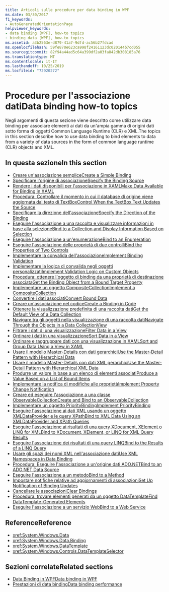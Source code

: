 ```yaml
---
title: Articoli sulle procedure per data binding in WPF
ms.date: 03/30/2017
f1_keywords:
- AutoGeneratedOrientationPage
helpviewer_keywords:
- data binding [WPF], how-to topics
- binding data [WPF], how-to topics
ms.assetid: a3b2563e-d879-41a7-9dfd-ac56b27fdcad
ms.openlocfilehash: 59fe870e623ca998f24161123dc020144b7cd055
ms.sourcegitcommit: 82f94a44ad5c64a399df2a03fa842db308185a76
ms.translationtype: MT
ms.contentlocale: it-IT
ms.lasthandoff: 10/25/2019
ms.locfileid: "72920272"
---
```

# <a name="data-binding-how-to-topics"></a><span data-ttu-id="96d8f-102">Procedure per l'associazione dati</span><span class="sxs-lookup"><span data-stu-id="96d8f-102">Data binding how-to topics</span></span>

<span data-ttu-id="96d8f-103">Negli argomenti di questa sezione viene descritto come utilizzare data binding per associare elementi ai dati da un'ampia gamma di origini dati sotto forma di oggetti Common Language Runtime (CLR) e XML.</span><span class="sxs-lookup"><span data-stu-id="96d8f-103">The topics in this section describe how to use data binding to bind elements to data from a variety of data sources in the form of common language runtime (CLR) objects and XML.</span></span>

## <a name="in-this-section"></a><span data-ttu-id="96d8f-104">In questa sezione</span><span class="sxs-lookup"><span data-stu-id="96d8f-104">In this section</span></span>

- [<span data-ttu-id="96d8f-105">Creare un'associazione semplice</span><span class="sxs-lookup"><span data-stu-id="96d8f-105">Create a Simple Binding</span></span>](how-to-create-a-simple-binding.md)
- [<span data-ttu-id="96d8f-106">Specificare l'origine di associazione</span><span class="sxs-lookup"><span data-stu-id="96d8f-106">Specify the Binding Source</span></span>](how-to-specify-the-binding-source.md)
- [<span data-ttu-id="96d8f-107">Rendere i dati disponibili per l'associazione in XAML</span><span class="sxs-lookup"><span data-stu-id="96d8f-107">Make Data Available for Binding in XAML</span></span>](how-to-make-data-available-for-binding-in-xaml.md)
- [<span data-ttu-id="96d8f-108">Procedura: Controllare il momento in cui il database di origine viene aggiornata dal testo di TextBox</span><span class="sxs-lookup"><span data-stu-id="96d8f-108">Control When the TextBox Text Updates the Source</span></span>](how-to-control-when-the-textbox-text-updates-the-source.md)
- [<span data-ttu-id="96d8f-109">Specificare la direzione dell'associazione</span><span class="sxs-lookup"><span data-stu-id="96d8f-109">Specify the Direction of the Binding</span></span>](how-to-specify-the-direction-of-the-binding.md)
- [<span data-ttu-id="96d8f-110">Eseguire l'associazione a una raccolta e visualizzare informazioni in base alla selezione</span><span class="sxs-lookup"><span data-stu-id="96d8f-110">Bind to a Collection and Display Information Based on Selection</span></span>](how-to-bind-to-a-collection-and-display-information-based-on-selection.md)
- [<span data-ttu-id="96d8f-111">Eseguire l'associazione a un'enumerazione</span><span class="sxs-lookup"><span data-stu-id="96d8f-111">Bind to an Enumeration</span></span>](how-to-bind-to-an-enumeration.md)
- [<span data-ttu-id="96d8f-112">Eseguire l'associazione delle proprietà di due controlli</span><span class="sxs-lookup"><span data-stu-id="96d8f-112">Bind the Properties of Two Controls</span></span>](how-to-bind-the-properties-of-two-controls.md)
- [<span data-ttu-id="96d8f-113">Implementare la convalida dell'associazione</span><span class="sxs-lookup"><span data-stu-id="96d8f-113">Implement Binding Validation</span></span>](how-to-implement-binding-validation.md)
- [<span data-ttu-id="96d8f-114">Implementare la logica di convalida negli oggetti personalizzati</span><span class="sxs-lookup"><span data-stu-id="96d8f-114">Implement Validation Logic on Custom Objects</span></span>](how-to-implement-validation-logic-on-custom-objects.md)
- [<span data-ttu-id="96d8f-115">Procedura: ottenere l'oggetto di binding da una proprietà di destinazione associata</span><span class="sxs-lookup"><span data-stu-id="96d8f-115">Get the Binding Object from a Bound Target Property</span></span>](how-to-get-the-binding-object-from-a-bound-target-property.md)
- [<span data-ttu-id="96d8f-116">Implementare un oggetto CompositeCollection</span><span class="sxs-lookup"><span data-stu-id="96d8f-116">Implement a CompositeCollection</span></span>](how-to-implement-a-compositecollection.md)
- [<span data-ttu-id="96d8f-117">Convertire i dati associati</span><span class="sxs-lookup"><span data-stu-id="96d8f-117">Convert Bound Data</span></span>](how-to-convert-bound-data.md)
- [<span data-ttu-id="96d8f-118">Creare un'associazione nel codice</span><span class="sxs-lookup"><span data-stu-id="96d8f-118">Create a Binding in Code</span></span>](how-to-create-a-binding-in-code.md)
- [<span data-ttu-id="96d8f-119">Ottenere la visualizzazione predefinita di una raccolta dati</span><span class="sxs-lookup"><span data-stu-id="96d8f-119">Get the Default View of a Data Collection</span></span>](how-to-get-the-default-view-of-a-data-collection.md)
- [<span data-ttu-id="96d8f-120">Navigare tra gli oggetti nella visualizzazione di una raccolta dati</span><span class="sxs-lookup"><span data-stu-id="96d8f-120">Navigate Through the Objects in a Data CollectionView</span></span>](how-to-navigate-through-the-objects-in-a-data-collectionview.md)
- [<span data-ttu-id="96d8f-121">Filtrare i dati di una visualizzazione</span><span class="sxs-lookup"><span data-stu-id="96d8f-121">Filter Data in a View</span></span>](how-to-filter-data-in-a-view.md)
- [<span data-ttu-id="96d8f-122">Ordinare i dati in una visualizzazione</span><span class="sxs-lookup"><span data-stu-id="96d8f-122">Sort Data in a View</span></span>](how-to-sort-data-in-a-view.md)
- [<span data-ttu-id="96d8f-123">Ordinare e raggruppare dati con una visualizzazione in XAML</span><span class="sxs-lookup"><span data-stu-id="96d8f-123">Sort and Group Data Using a View in XAML</span></span>](how-to-sort-and-group-data-using-a-view-in-xaml.md)
- [<span data-ttu-id="96d8f-124">Usare il modello Master-Details con dati gerarchici</span><span class="sxs-lookup"><span data-stu-id="96d8f-124">Use the Master-Detail Pattern with Hierarchical Data</span></span>](how-to-use-the-master-detail-pattern-with-hierarchical-data.md)
- [<span data-ttu-id="96d8f-125">Usare il modello Master-Details con dati XML gerarchici</span><span class="sxs-lookup"><span data-stu-id="96d8f-125">Use the Master-Detail Pattern with Hierarchical XML Data</span></span>](how-to-use-the-master-detail-pattern-with-hierarchical-xml-data.md)
- [<span data-ttu-id="96d8f-126">Produrre un valore in base a un elenco di elementi associati</span><span class="sxs-lookup"><span data-stu-id="96d8f-126">Produce a Value Based on a List of Bound Items</span></span>](how-to-produce-a-value-based-on-a-list-of-bound-items.md)
- [<span data-ttu-id="96d8f-127">Implementare la notifica di modifiche alle proprietà</span><span class="sxs-lookup"><span data-stu-id="96d8f-127">Implement Property Change Notification</span></span>](how-to-implement-property-change-notification.md)
- [<span data-ttu-id="96d8f-128">Creare ed eseguire l'associazione a una classe ObservableCollection</span><span class="sxs-lookup"><span data-stu-id="96d8f-128">Create and Bind to an ObservableCollection</span></span>](how-to-create-and-bind-to-an-observablecollection.md)
- [<span data-ttu-id="96d8f-129">Implementare un oggetto PriorityBinding</span><span class="sxs-lookup"><span data-stu-id="96d8f-129">Implement PriorityBinding</span></span>](how-to-implement-prioritybinding.md)
- [<span data-ttu-id="96d8f-130">Eseguire l'associazione ai dati XML usando un oggetto XMLDataProvider e le query XPath</span><span class="sxs-lookup"><span data-stu-id="96d8f-130">Bind to XML Data Using an XMLDataProvider and XPath Queries</span></span>](how-to-bind-to-xml-data-using-an-xmldataprovider-and-xpath-queries.md)
- [<span data-ttu-id="96d8f-131">Eseguire l'associazione ai risultati di una query XDocument, XElement o LINQ for XML</span><span class="sxs-lookup"><span data-stu-id="96d8f-131">Bind to XDocument, XElement, or LINQ for XML Query Results</span></span>](how-to-bind-to-xdocument-xelement-or-linq-for-xml-query-results.md)
- [<span data-ttu-id="96d8f-132">Eseguire l'associazione dei risultati di una query LINQ</span><span class="sxs-lookup"><span data-stu-id="96d8f-132">Bind to the Results of a LINQ Query</span></span>](how-to-bind-to-the-results-of-a-linq-query.md)
- [<span data-ttu-id="96d8f-133">Usare gli spazi dei nomi XML nell'associazione dati</span><span class="sxs-lookup"><span data-stu-id="96d8f-133">Use XML Namespaces in Data Binding</span></span>](how-to-use-xml-namespaces-in-data-binding.md)
- [<span data-ttu-id="96d8f-134">Procedura: Eseguire l'associazione a un'origine dati ADO.NET</span><span class="sxs-lookup"><span data-stu-id="96d8f-134">Bind to an ADO.NET Data Source</span></span>](how-to-bind-to-an-ado-net-data-source.md)
- [<span data-ttu-id="96d8f-135">Eseguire l'associazione a un metodo</span><span class="sxs-lookup"><span data-stu-id="96d8f-135">Bind to a Method</span></span>](how-to-bind-to-a-method.md)
- [<span data-ttu-id="96d8f-136">Impostare notifiche relative ad aggiornamenti di associazioni</span><span class="sxs-lookup"><span data-stu-id="96d8f-136">Set Up Notification of Binding Updates</span></span>](how-to-set-up-notification-of-binding-updates.md)
- [<span data-ttu-id="96d8f-137">Cancellare le associazioni</span><span class="sxs-lookup"><span data-stu-id="96d8f-137">Clear Bindings</span></span>](how-to-clear-bindings.md)
- [<span data-ttu-id="96d8f-138">Procedura: trovare elementi generati da un oggetto DataTemplate</span><span class="sxs-lookup"><span data-stu-id="96d8f-138">Find DataTemplate-Generated Elements</span></span>](how-to-find-datatemplate-generated-elements.md)
- [<span data-ttu-id="96d8f-139">Eseguire l'associazione a un servizio Web</span><span class="sxs-lookup"><span data-stu-id="96d8f-139">Bind to a Web Service</span></span>](how-to-bind-to-a-web-service.md)

## <a name="reference"></a><span data-ttu-id="96d8f-140">Reference</span><span class="sxs-lookup"><span data-stu-id="96d8f-140">Reference</span></span>

- <xref:System.Windows.Data>
- <xref:System.Windows.Data.Binding>
- <xref:System.Windows.DataTemplate>
- <xref:System.Windows.Controls.DataTemplateSelector>

## <a name="related-sections"></a><span data-ttu-id="96d8f-141">Sezioni correlate</span><span class="sxs-lookup"><span data-stu-id="96d8f-141">Related sections</span></span>

- [<span data-ttu-id="96d8f-142">Data Binding in WPF</span><span class="sxs-lookup"><span data-stu-id="96d8f-142">Data binding in WPF</span></span>](data-binding-wpf.md)
- [<span data-ttu-id="96d8f-143">Prestazioni di data binding</span><span class="sxs-lookup"><span data-stu-id="96d8f-143">Data binding performance</span></span>](../advanced/optimizing-performance-data-binding.md)
